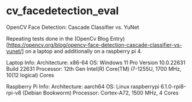 # cv_facedetection_eval
OpenCV Face Detection: Cascade Classifier vs. YuNet

Repeating tests done in the (OpenCv Blog Entry)[https://opencv.org/blog/opencv-face-detection-cascade-classifier-vs-yunet/] on a laptop and additionally on a raspberry pi 4.

Laptop Info:
Architecture: x86-64 
OS: Windows 11 Pro Version 10.0.22631 Build 22631
Processor: 12th Gen Intel(R) Core(TM) i7-1255U, 1700 MHz, 10(12 logical) Cores

Raspberry Pi Info:
Architecture: aarch64
OS: Linux raspberrypi 6.1.0-rpi8-rpi-v8 (Debian Bookworm)
Processor: Cortex-A72, 1500 MHz, 4 Cores
